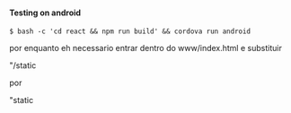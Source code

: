 #### Testing on android

	$ bash -c 'cd react && npm run build' && cordova run android

por enquanto eh necessario entrar dentro do www/index.html e substituir

"/static

por

"static


